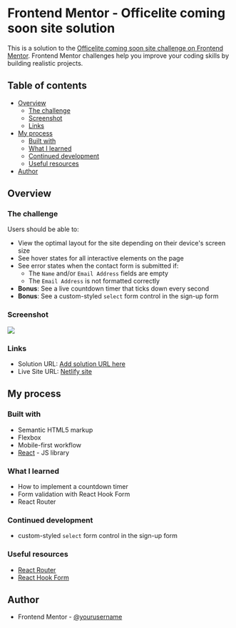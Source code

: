 # Frontend Mentor - Officelite coming soon site solution

This is a solution to the [Officelite coming soon site challenge on Frontend Mentor](https://www.frontendmentor.io/challenges/officelite-coming-soon-site-M4DIPNz8g). Frontend Mentor challenges help you improve your coding skills by building realistic projects. 

## Table of contents

- [Overview](#overview)
  - [The challenge](#the-challenge)
  - [Screenshot](#screenshot)
  - [Links](#links)
- [My process](#my-process)
  - [Built with](#built-with)
  - [What I learned](#what-i-learned)
  - [Continued development](#continued-development)
  - [Useful resources](#useful-resources)
- [Author](#author)

## Overview

### The challenge

Users should be able to:

- View the optimal layout for the site depending on their device's screen size
- See hover states for all interactive elements on the page
- See error states when the contact form is submitted if:
  - The `Name` and/or `Email Address` fields are empty
  - The `Email Address` is not formatted correctly
- **Bonus**: See a live countdown timer that ticks down every second
- **Bonus**: See a custom-styled `select` form control in the sign-up form

### Screenshot

![](./screenshot.jpg)

### Links

- Solution URL: [Add solution URL here](https://your-solution-url.com)
- Live Site URL: [Netlify site](https://majestic-profiterole-56030f.netlify.app/)

## My process

### Built with

- Semantic HTML5 markup
- Flexbox
- Mobile-first workflow
- [React](https://reactjs.org/) - JS library

### What I learned

- How to implement a countdown timer
- Form validation with React Hook Form
- React Router

### Continued development

- custom-styled `select` form control in the sign-up form

### Useful resources

- [React Router](https://reactrouter.com/en/main)
- [React Hook Form](https://react-hook-form.com/)

## Author

- Frontend Mentor - [@yourusername](https://www.frontendmentor.io/profile/corjon)